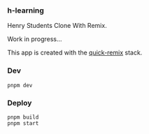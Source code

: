 ### h-learning

Henry Students Clone With Remix.

Work in progress...

This app is created with the
[quick-remix](https://github.com/roblesdotdev/quick-remix) stack.

### Dev

```
pnpm dev
```

### Deploy

```
pnpm build
pnpm start
```
